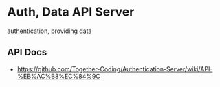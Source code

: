 # Auth, Data API Server
authentication, providing data

## API Docs
- https://github.com/Together-Coding/Authentication-Server/wiki/API-%EB%AC%B8%EC%84%9C
